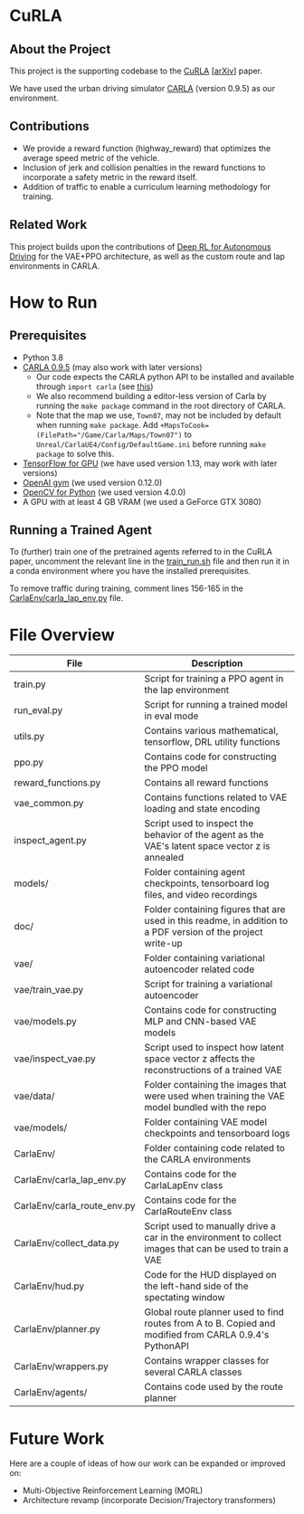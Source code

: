 # CuRLA

## About the Project
This project is the supporting codebase to the [CuRLA](https://www.scitepress.org/Papers/2025/131470/131470.pdf) [[arXiv](https://arxiv.org/abs/2501.04982)] paper.

We have used the urban driving simulator [CARLA](http://carla.org/) (version 0.9.5) as our environment.

## Contributions

- We provide a reward function (highway_reward) that optimizes the average speed metric of the vehicle.
- Inclusion of jerk and collision penalties in the reward functions to incorporate a safety metric in the reward itself.
- Addition of traffic to enable a curriculum learning methodology for training.

## Related Work

This project builds upon the contributions of [Deep RL for Autonomous Driving](https://github.com/bitsauce/Carla-ppo) for the VAE+PPO architecture, as well as the custom route and lap environments in CARLA.

# How to Run

## Prerequisites

- Python 3.8
- [CARLA 0.9.5](https://github.com/carla-simulator/carla/tree/0.9.5) (may also work with later versions)
    - Our code expects the CARLA python API to be installed and available through `import carla` (see [this](https://carla.readthedocs.io/en/latest/build_system/#pythonapi))
    - We also recommend building a editor-less version of Carla by running the `make package` command in the root directory of CARLA.
    - Note that the map we use, `Town07`, may not be included by default when running `make package`. Add `+MapsToCook=(FilePath="/Game/Carla/Maps/Town07")` to `Unreal/CarlaUE4/Config/DefaultGame.ini` before running `make package` to solve this.
- [TensorFlow for GPU](https://www.tensorflow.org/) (we have used version 1.13, may work with later versions)
- [OpenAI gym](https://github.com/openai/gym) (we used version 0.12.0)
- [OpenCV for Python](https://pypi.org/project/opencv-python/) (we used version 4.0.0)
- A GPU with at least 4 GB VRAM (we used a GeForce GTX 3080)

## Running a Trained Agent
To (further) train one of the pretrained agents referred to in the CuRLA paper, uncomment the relevant line in the [train_run.sh](https://github.com/Anjel-Patel/AutoLaneChange/blob/master/train_run.sh) file and then run it in a conda environment where you have the installed prerequisites.

To remove traffic during training, comment lines 156-165 in the [CarlaEnv/carla_lap_env.py](https://github.com/Anjel-Patel/AutoLaneChange/blob/master/CarlaEnv/carla_lap_env.py) file.

# File Overview

| File                         | Description                                                                                                                     |
| ---------------------------- | ------------------------------------------------------------------------------------------------------------------------------- |
| train.py                     | Script for training a PPO agent in the lap environment                                                                          |
| run_eval.py                  | Script for running a trained model in eval mode                                                                                 |
| utils.py                     | Contains various mathematical, tensorflow, DRL utility functions                                                                |
| ppo.py                       | Contains code for constructing the PPO model                                                                                    |
| reward_functions.py          | Contains all reward functions                                                                                                   |
| vae_common.py                | Contains functions related to VAE loading and state encoding                                                                    |
| inspect_agent.py             | Script used to inspect the behavior of the agent as the VAE's latent space vector z is annealed                                 |
| models/                      | Folder containing agent checkpoints, tensorboard log files, and video recordings                                                |
| doc/                         | Folder containing figures that are used in this readme, in addition to a PDF version of the project write-up                    |
| vae/                         | Folder containing variational autoencoder related code                                                                          |
| vae/train_vae.py             | Script for training a variational autoencoder                                                                                   |
| vae/models.py                | Contains code for constructing MLP and CNN-based VAE models                                                                     |
| vae/inspect_vae.py           | Script used to inspect how latent space vector z affects the reconstructions of a trained VAE                                   |
| vae/data/                    | Folder containing the images that were used when training the VAE model bundled with the repo                                   |
| vae/models/                  | Folder containing VAE model checkpoints and tensorboard logs                                                                    |
| CarlaEnv/                    | Folder containing code related to the CARLA environments                                                                        |
| CarlaEnv/carla_lap_env.py    | Contains code for the CarlaLapEnv class                                                                                         |
| CarlaEnv/carla_route_env.py  | Contains code for the CarlaRouteEnv class                                                                                       |
| CarlaEnv/collect_data.py     | Script used to manually drive a car in the environment to collect images that can be used to train a VAE                        |
| CarlaEnv/hud.py              | Code for the HUD displayed on the left-hand side of the spectating window                                                       |
| CarlaEnv/planner.py          | Global route planner used to find routes from A to B. Copied and modified from CARLA 0.9.4's PythonAPI                          |
| CarlaEnv/wrappers.py         | Contains wrapper classes for several CARLA classes                                                                              |
| CarlaEnv/agents/             | Contains code used by the route planner                                                                                         |


# Future Work

Here are a couple of ideas of how our work can be expanded or improved on:

- Multi-Objective Reinforcement Learning (MORL)
- Architecture revamp (incorporate Decision/Trajectory transformers)
